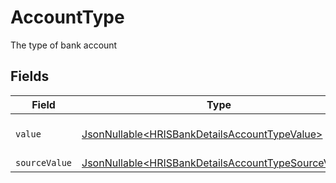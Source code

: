 # AccountType

The type of bank account


## Fields

| Field                                                                                                                    | Type                                                                                                                     | Required                                                                                                                 | Description                                                                                                              | Example                                                                                                                  |
| ------------------------------------------------------------------------------------------------------------------------ | ------------------------------------------------------------------------------------------------------------------------ | ------------------------------------------------------------------------------------------------------------------------ | ------------------------------------------------------------------------------------------------------------------------ | ------------------------------------------------------------------------------------------------------------------------ |
| `value`                                                                                                                  | [JsonNullable\<HRISBankDetailsAccountTypeValue>](../../models/components/HRISBankDetailsAccountTypeValue.md)             | :heavy_minus_sign:                                                                                                       | The type of bank account                                                                                                 | checking                                                                                                                 |
| `sourceValue`                                                                                                            | [JsonNullable\<HRISBankDetailsAccountTypeSourceValue>](../../models/components/HRISBankDetailsAccountTypeSourceValue.md) | :heavy_minus_sign:                                                                                                       | N/A                                                                                                                      | checking                                                                                                                 |